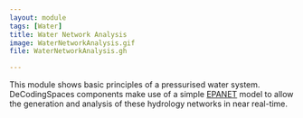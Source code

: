 ```yaml
---
layout: module
tags: [Water]
title: Water Network Analysis
image: WaterNetworkAnalysis.gif
file: WaterNetworkAnalysis.gh

---
```


This module shows basic principles of a pressurised water system. DeCodingSpaces components make use of a simple [EPANET](https://github.com/OpenWaterAnalytics/EPANET) model to allow the generation and analysis of these hydrology networks in near real-time.

